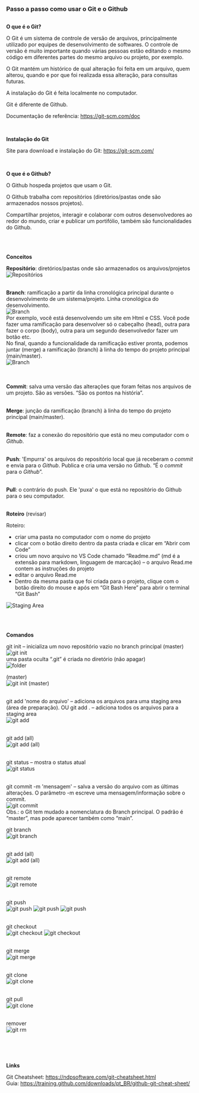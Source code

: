 ### Passo a passo como usar o Git e o Github
##

**O que é o Git?**

O Git é um sistema de controle de versão de arquivos, principalmente utilizado por equipes de desenvolvimento de softwares. O controle de versão é muito importante quando várias pessoas estão editando o mesmo código em diferentes partes do mesmo arquivo ou projeto, por exemplo.

O Git mantém um histórico de qual alteração foi feita em um arquivo, quem alterou, quando e por que foi realizada essa alteração, para consultas futuras.

A instalação do Git é feita localmente no computador.

Git é diferente de Github.

Documentação de referência: https://git-scm.com/doc

<br>


**Instalação do Git**

Site para download e instalação do Git: https://git-scm.com/

<br>

**O que é o Github?**

O Github hospeda projetos que usam o Git.

O Github trabalha com repositórios (diretórios/pastas onde são armazenados nossos projetos).

Compartilhar projetos, interagir e colaborar com outros desenvolvedores ao redor do mundo, criar e publicar um portifólio, também são funcionalidades do Github.


<br>
<br>

**Conceitos**

__Repositório__: diretórios/pastas onde são armazenados os arquivos/projetos <br>
![Repositórios](./images/repositories.png)
<br>
<br>

__Branch__: ramificação a partir da linha cronológica principal durante o desenvolvimento de um sistema/projeto. 
Linha cronológica do desenvolvimento. <br>
![Branch](./images/branch1.png) <br>
Por exemplo, você está desenvolvendo um site em Html e CSS. Você pode fazer uma ramificação para desenvolver só o cabeçalho (head), outra para fazer o corpo (body), outra para um segundo desenvolvedor fazer um botão etc. <br>
No final, quando a funcionalidade da ramificação estiver pronta, podemos juntar (merge) a ramificação (branch) à linha do tempo do projeto principal (main/master).<br>
![Branch](./images/branch2.png) <br>
<br>
<br>

__Commit__: salva uma versão das alterações que foram feitas nos arquivos de um projeto. São as versões. “São os pontos na história”.
<br>
<br>

__Merge__: junção da ramificação (branch) à linha do tempo do projeto principal (main/master).
<br>
<br>

__Remote__: faz a conexão do repositório que está no meu computador com o _Github_.
<br>
<br>

__Push__: 'Empurra' os arquivos do repositório local que já receberam o _commit_ e envia para o _Github_. Publica e cria uma versão no Github. “É o _commit_ para o _Github_”.
<br>
<br>

__Pull__: o contrário do push. Ele 'puxa' o que está no repositório do Github para o seu computador.
<br>
<br>

**Roteiro** (revisar)

Roteiro:
- criar uma pasta no computador com o nome do projeto
- clicar com o botão direito dentro da pasta criada e clicar em “Abrir com Code”
- criou um novo arquivo no VS Code chamado “Readme.md” (md é a extensão para markdown, linguagem de marcação) – o arquivo Read.me contem as instruções do projeto
- editar o arquivo Read.me
- Dentro da mesma pasta que foi criada para o projeto, clique com o botão direito do mouse e após em “Git Bash Here” para abrir o terminal “Git Bash”



![Staging Area](./images/stagingarea.png)

<br>
<br>


**Comandos**

git init – inicializa um novo repositório vazio no branch principal (master) <br>
![git init](./images/init.png) <br>
uma pasta oculta “.git” é criada no diretório (não apagar)<br>
![folder](./images/gitfolder.png) 
<br>


(master)<br>
![git init (master)](./images/init2.png)
<br>
<br>


git add 'nome do arquivo' – adiciona os arquivos para uma staging area (área de preparação).  OU
git add . – adiciona todos os arquivos para a staging area <br>
![git add](./images/add.png)
<br>
<br>

git add (all)<br>
![git add (all)](./images/addall.png)
<br>
<br>


git status – mostra o status atual  <br>
![git status](./images/status.png)
<br>
<br>

git commit -m 'mensagem' – salva a versão do arquivo com as últimas alterações. O parâmetro -m escreve uma mensagem/informação sobre o commit. <br>
![git commit](./images/commit.png)
<br>
Obs.: o Git tem mudado a nomenclatura do Branch principal. O padrão é “master”, mas pode aparecer também como “main”.
<br>

git branch <br>
![git branch](./images/branchmain.png)
<br>
<br>

git add (all) <br>
![git add (all)](./images/addall.png)
<br>
<br>

git remote <br>
![git remote](./images/remote.png)
<br>
<br>

git push <br>
![git push](./images/push.png)
![git push](./images/push2.png)
![git push](./images/pushbranch.png)
<br>
<br>

git checkout <br>
![git checkout](./images/checkout.png)
![git checkout](./images/checkoutmain.png)
<br>
<br>

git merge <br>
![git merge](./images/merge.png)
<br>
<br>

git clone <br>
![git clone](./images/clone.png)
<br>
<br>

git pull <br>
![git clone](./images/pull.png)
<br>
<br>

remover <br>
![git rm](./images/remove.png)
<br>
<br>




<!-- 
~~~bash
$ git push origin main
~~~
-->


<br>
<br>



**Links**

Git Cheatsheet: https://ndpsoftware.com/git-cheatsheet.html <br>
Guia: https://training.github.com/downloads/pt_BR/github-git-cheat-sheet/

